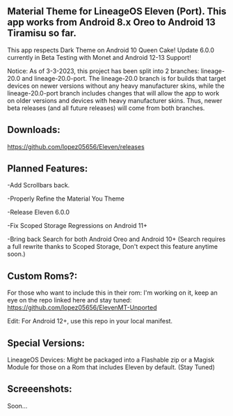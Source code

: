 Material Theme for LineageOS Eleven (Port). This app works from Android 8.x Oreo to Android 13 Tiramisu so far.
---------------------------------------------------------------------------------------------------------------------
This app respects Dark Theme on Android 10 Queen Cake! Update 6.0.0 currently in Beta Testing with Monet and Android 12-13 Support!

Notice: As of 3-3-2023, this project has been split into 2 branches: lineage-20.0 and lineage-20.0-port. The lineage-20.0 branch is for builds that target devices on newer versions without any heavy manufacturer skins, while the lineage-20.0-port branch includes changes that will allow the app to work on older versions and devices with heavy manufacturer skins. Thus, newer beta releases (and all future releases) will come from both branches.

Downloads:
---------------------------------------------------------------------------------------------------------------------
https://github.com/lopez05656/Eleven/releases

Planned Features:
---------------------------------------------------------------------------------------------------------------------
-Add Scrollbars back.

-Properly Refine the Material You Theme

-Release Eleven 6.0.0

-Fix Scoped Storage Regressions on Android 11+

-Bring back Search for both Android Oreo and Android 10+ (Search requires a full rewrite thanks to Scoped Storage,
 Don't expect this feature anytime soon.)

Custom Roms?:
---------------------------------------------------------------------------------------------------------------------
For those who want to include this in their rom: I'm working on it, 
keep an eye on the repo linked here and stay tuned: https://github.com/lopez05656/ElevenMT-Unported

Edit: For Android 12+, use this repo in your local manifest.

Special Versions:
---------------------------------------------------------------------------------------------------------------------
LineageOS Devices: Might be packaged into a Flashable zip or a Magisk Module for those on a Rom that includes Eleven
by default. (Stay Tuned)


Screeenshots:
---------------------------------------------------------------------------------------------------------------------
Soon...

